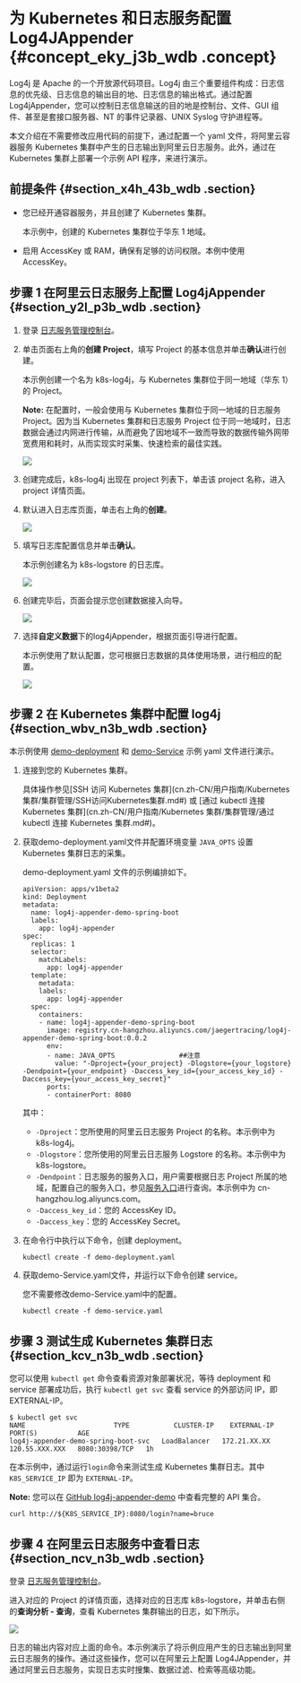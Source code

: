 # 为 Kubernetes 和日志服务配置 Log4JAppender {#concept_eky_j3b_wdb .concept}

Log4j 是 Apache 的一个开放源代码项目。Log4j 由三个重要组件构成：日志信息的优先级、日志信息的输出目的地、日志信息的输出格式。通过配置 Log4jAppender，您可以控制日志信息输送的目的地是控制台、文件、GUI 组件、甚至是套接口服务器、NT 的事件记录器、UNIX Syslog 守护进程等。

本文介绍在不需要修改应用代码的前提下，通过配置一个 yaml 文件，将阿里云容器服务 Kubernetes 集群中产生的日志输出到阿里云日志服务。此外，通过在 Kubernetes 集群上部署一个示例 API 程序，来进行演示。

## 前提条件 {#section_x4h_43b_wdb .section}

-   您已经开通容器服务，并且创建了 Kubernetes 集群。

    本示例中，创建的 Kubernetes 集群位于华东 1 地域。

-   启用 AccessKey 或 RAM，确保有足够的访问权限。本例中使用 AccessKey。

## 步骤 1 在阿里云日志服务上配置 Log4jAppender {#section_y2l_p3b_wdb .section}

1.  登录 [日志服务管理控制台](https://sls.console.aliyun.com/)。
2.  单击页面右上角的**创建 Project**，填写 Project 的基本信息并单击**确认**进行创建。

    本示例创建一个名为 k8s-log4j，与 Kubernetes 集群位于同一地域（华东 1）的 Project。

    **Note:** 在配置时，一般会使用与 Kubernetes 集群位于同一地域的日志服务 Project。因为当 Kubernetes 集群和日志服务 Project 位于同一地域时，日志数据会通过内网进行传输，从而避免了因地域不一致而导致的数据传输外网带宽费用和耗时，从而实现实时采集、快速检索的最佳实践。

    ![](http://static-aliyun-doc.oss-cn-hangzhou.aliyuncs.com/assets/img/6944/15326051584689_zh-CN.png)

3.  创建完成后，k8s-log4j 出现在 project 列表下，单击该 project 名称，进入 project 详情页面。
4.  默认进入日志库页面，单击右上角的**创建**。

    ![](http://static-aliyun-doc.oss-cn-hangzhou.aliyuncs.com/assets/img/6944/15326051584690_zh-CN.png)

5.  填写日志库配置信息并单击**确认**。

    本示例创建名为 k8s-logstore 的日志库。

    ![](http://static-aliyun-doc.oss-cn-hangzhou.aliyuncs.com/assets/img/6944/15326051584691_zh-CN.png)

6.  创建完毕后，页面会提示您创建数据接入向导。

    ![](http://static-aliyun-doc.oss-cn-hangzhou.aliyuncs.com/assets/img/6944/15326051584692_zh-CN.png)

7.  选择**自定义数据**下的log4jAppender，根据页面引导进行配置。

    本示例使用了默认配置，您可根据日志数据的具体使用场景，进行相应的配置。

    ![](http://static-aliyun-doc.oss-cn-hangzhou.aliyuncs.com/assets/img/6944/15326051584693_zh-CN.png)


## 步骤 2 在 Kubernetes 集群中配置 log4j {#section_wbv_n3b_wdb .section}

本示例使用 [demo-deployment](https://github.com/brucewu-fly/log4j-appender-demo-spring-boot/blob/master/k8s/demo-deployment.yaml) 和 [demo-Service](https://github.com/brucewu-fly/log4j-appender-demo-spring-boot/blob/master/k8s/demo-service.yaml) 示例 yaml 文件进行演示。

1.  连接到您的 Kubernetes 集群。

    具体操作参见[SSH 访问 Kubernetes 集群](cn.zh-CN/用户指南/Kubernetes 集群/集群管理/SSH访问Kubernetes集群.md#) 或 [通过 kubectl 连接 Kubernetes 集群](cn.zh-CN/用户指南/Kubernetes 集群/集群管理/通过 kubectl 连接 Kubernetes 集群.md#)。

2.  获取demo-deployment.yaml文件并配置环境变量 `JAVA_OPTS` 设置 Kubernetes 集群日志的采集。

    demo-deployment.yaml 文件的示例编排如下。

    ```
    apiVersion: apps/v1beta2
    kind: Deployment
    metadata:
      name: log4j-appender-demo-spring-boot
      labels:
        app: log4j-appender
    spec:
      replicas: 1
      selector:
        matchLabels:
          app: log4j-appender
      template:
        metadata:
        labels:
          app: log4j-appender
      spec:
        containers:
        - name: log4j-appender-demo-spring-boot
          image: registry.cn-hangzhou.aliyuncs.com/jaegertracing/log4j-appender-demo-spring-boot:0.0.2
          env:
          - name: JAVA_OPTS                ##注意
            value: "-Dproject={your_project} -Dlogstore={your_logstore} -Dendpoint={your_endpoint} -Daccess_key_id={your_access_key_id} -Daccess_key={your_access_key_secret}"
          ports:
          - containerPort: 8080
    ```

    其中：

    -   `-Dproject`：您所使用的阿里云日志服务 Project 的名称。本示例中为 k8s-log4j。
    -   `-Dlogstore`：您所使用的阿里云日志服务 Logstore 的名称。本示例中为 k8s-logstore。
    -   `-Dendpoint`：日志服务的服务入口，用户需要根据日志 Project 所属的地域，配置自己的服务入口，参见[服务入口](https://help.aliyun.com/document_detail/29008.html)进行查询。本示例中为 cn-hangzhou.log.aliyuncs.com。
    -   `-Daccess_key_id`：您的 AccessKey ID。
    -   `-Daccess_key`：您的 AccessKey Secret。
3.  在命令行中执行以下命令，创建 deployment。

    ```
    kubectl create -f demo-deployment.yaml
    ```

4.  获取demo-Service.yaml文件，并运行以下命令创建 service。

    您不需要修改demo-Service.yaml中的配置。

    ```
    kubectl create -f demo-service.yaml
    ```


## 步骤 3 测试生成 Kubernetes 集群日志 {#section_kcv_n3b_wdb .section}

您可以使用 `kubectl get` 命令查看资源对象部署状况，等待 deployment 和 service 部署成功后，执行 `kubectl get svc` 查看 service 的外部访问 IP，即 EXTERNAL-IP。

```
$ kubectl get svc
NAME                      TYPE           CLUSTER-IP    EXTERNAL-IP      PORT(S)          AGE
log4j-appender-demo-spring-boot-svc   LoadBalancer   172.21.XX.XX   120.55.XXX.XXX   8080:30398/TCP   1h
```

在本示例中，通过运行`login`命令来测试生成 Kubernetes 集群日志。其中 `K8S_SERVICE_IP` 即为 `EXTERNAL-IP`。

**Note:** 您可以在 [GitHub log4j-appender-demo](https://github.com/brucewu-fly/log4j-appender-demo-spring-boot) 中查看完整的 API 集合。

```
curl http://${K8S_SERVICE_IP}:8080/login?name=bruce
```

## 步骤 4 在阿里云日志服务中查看日志 {#section_ncv_n3b_wdb .section}

登录 [日志服务管理控制台](https://sls.console.aliyun.com/)。

进入对应的 Project 的详情页面，选择对应的日志库 k8s-logstore，并单击右侧的**查询分析 - 查询**，查看 Kubernetes 集群输出的日志，如下所示。

![](http://static-aliyun-doc.oss-cn-hangzhou.aliyuncs.com/assets/img/6944/15326051584694_zh-CN.png)

日志的输出内容对应上面的命令。本示例演示了将示例应用产生的日志输出到阿里云日志服务的操作。通过这些操作，您可以在阿里云上配置 Log4JAppender，并通过阿里云日志服务，实现日志实时搜集、数据过滤、检索等高级功能。

